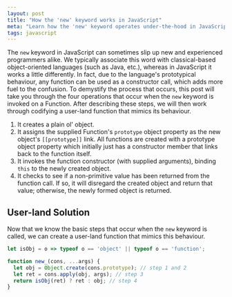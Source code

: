 ```yaml
---
layout: post
title: "How the 'new' keyword works in JavaScript"
meta: "Learn how the 'new' keyword operates under-the-hood in JavaScript with a clear, step-by-step explanation and a user-land implementation."
tags: javascript
---
```


The `new` keyword in JavaScript can sometimes slip up new and experienced programmers alike.
We typically associate this word with classical-based object-oriented languages (such as Java, etc.), whereas in JavaScript it works a little differently. <!--more-->
In fact, due to the language's prototypical behaviour, any function can be used as a constructor call, which adds more fuel to the confusion.
To demystify the process that occurs, this post will take you through the four operations that occur when the `new` keyword is invoked on a Function.
After describing these steps, we will then work through codifying a user-land function that mimics its behaviour.

1. It creates a plain ol' object.
2. It assigns the supplied Function's `prototype` object property as the new object's `[[prototype]]` link. All functions are created with a prototype object property which initially just has a constructor member that links back to the function itself.
3. It invokes the function constructor (with supplied arguments), binding `this` to the newly created object.
4. It checks to see if a non-primitive value has been returned from the function call. If so, it will disregard the created object and return that value; otherwise, the newly formed object is returned.

## User-land Solution

Now that we know the basic steps that occur when the `new` keyword is called, we can create a user-land function that mimics this behaviour.

```js
let isObj = o => typeof o == 'object' || typeof o == 'function';

function new_(cons, ...args) {
  let obj = Object.create(cons.prototype); // step 1 and 2
  let ret = cons.apply(obj, args); // step 3
  return isObj(ret) ? ret : obj; // step 4
}
```
